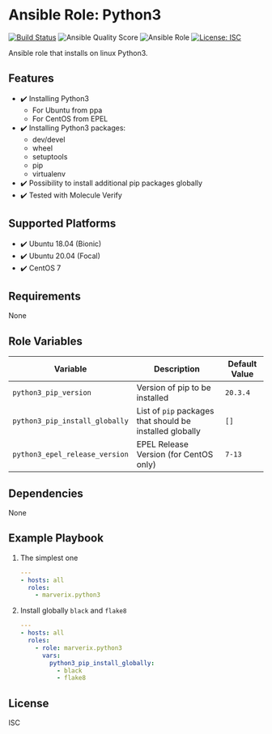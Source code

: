 # Ansible Role: Python3

[![Build Status](https://travis-ci.com/marverix/ansible-role-python3.svg?branch=master)](https://travis-ci.com/marverix/ansible-role-python3)
![Ansible Quality Score](https://img.shields.io/ansible/quality/47511)
![Ansible Role](https://img.shields.io/ansible/role/47511)
[![License: ISC](https://img.shields.io/badge/License-ISC-blue.svg)](LICENSE)

Ansible role that installs on linux Python3.

## Features

- ✔️ Installing Python3
  - For Ubuntu from ppa
  - For CentOS from EPEL
- ✔️ Installing Python3 packages:
  - dev/devel
  - wheel
  - setuptools
  - pip
  - virtualenv
- ✔️ Possibility to install additional pip packages globally
- ✔️ Tested with Molecule Verify

## Supported Platforms

- ✔️ Ubuntu 18.04 (Bionic)
- ✔️ Ubuntu 20.04 (Focal)
- ✔️ CentOS 7

## Requirements

None

## Role Variables

Variable | Description | Default Value
--- | --- | ---
`python3_pip_version` | Version of pip to be installed | `20.3.4`
`python3_pip_install_globally` | List of `pip` packages that should be installed globally | `[]`
`python3_epel_release_version` | EPEL Release Version (for CentOS only) | `7-13`

## Dependencies

None

## Example Playbook

1. The simplest one

    ```yml
    ---
    - hosts: all
      roles:
        - marverix.python3

    ```

1. Install globally `black` and `flake8`

    ```yml
    ---
    - hosts: all
      roles:
        - role: marverix.python3
          vars:
            python3_pip_install_globally:
              - black
              - flake8
    ```

## License

ISC

